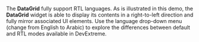 The **DataGrid** fully support RTL languages. As&nbsp;is&nbsp;illustrated in&nbsp;this demo, the **DataGrid** widget is&nbsp;able to&nbsp;display its contents in&nbsp;a&nbsp;right-to-left direction and fully mirror associated&nbsp;UI elements. Use the language drop-down menu (change from English to&nbsp;Arabic) to&nbsp;explore the differences between default and RTL modes available in&nbsp;DevExtreme.